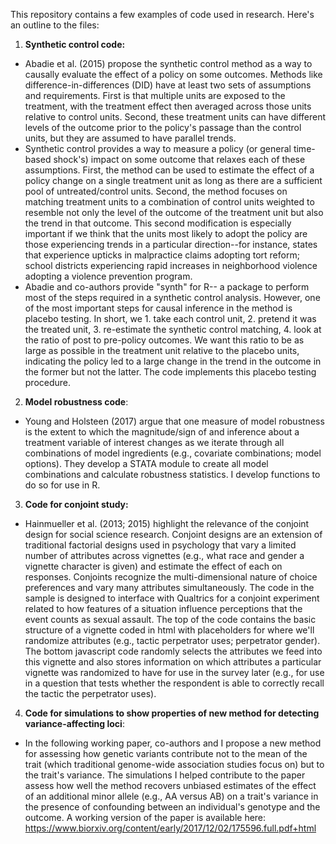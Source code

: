 This repository contains a few examples of code used in research. Here's an outline to the files:


1. **Synthetic control code:**

-  Abadie et al. (2015) propose the synthetic control method as a way to causally evaluate the effect of a policy on some outcomes. Methods like difference-in-differences (DID) have at least two sets of assumptions and requirements. First is that multiple units are exposed to the treatment, with the treatment effect then averaged across those units relative to control units. Second, these treatment units can have different levels of the outcome prior to the policy's passage than the control units, but they are assumed to have parallel trends. 
- Synthetic control provides a way to measure a policy (or general time-based shock's) impact on some outcome that relaxes each of these assumptions. First, the method can be used to estimate the effect of a policy change on a single treatment unit as long as there are a sufficient pool of untreated/control units. Second, the method focuses on matching treatment units to a combination of control units weighted to resemble not only the level of the outcome of the treatment unit but also the trend in that outcome. This second modification is especially important if we think that the units most likely to adopt the policy are those experiencing trends in a particular direction--for instance, states that experience upticks in malpractice claims adopting tort reform; school districts experiencing rapid increases in neighborhood violence adopting a violence prevention program. 
- Abadie and co-authors provide "synth" for R-- a package to perform most of the steps required in a synthetic control analysis. However, one of the most important steps for causal inference in the method is placebo testing. In short, we 1. take each control unit, 2. pretend it was the treated unit, 3. re-estimate the synthetic control matching, 4. look at the ratio of post to pre-policy outcomes. We want this ratio to be as large as possible in the treatment unit relative to the placebo units, indicating the policy led to a large change in the trend in the outcome in the former but not the latter. The code implements this placebo testing procedure.

2. **Model robustness code**: 

- Young and Holsteen (2017) argue that one measure of model robustness is the extent to which the magnitude/sign of and inference about a treatment variable of interest changes as we iterate through all combinations of model ingredients (e.g., covariate combinations; model options). They develop a STATA module to create all model combinations and calculate robustness statistics. I develop functions to do so for use in R.

3. **Code for conjoint study:**

- Hainmueller et al. (2013; 2015) highlight the relevance of the conjoint design for social science research. Conjoint designs are an extension of traditional factorial designs used in psychology that vary a limited number of attributes across vignettes (e.g., what race and gender a vignette character is given) and estimate the effect of each on responses. Conjoints recognize the multi-dimensional nature of choice preferences and vary many attributes simultaneously. The code in the sample is designed to interface with Qualtrics for a conjoint experiment related to how features of a situation influence perceptions that the event counts as sexual assault. The top of the code contains the basic structure of a vignette coded in html with placeholders for where we'll randomize attributes (e.g., tactic perpetrator uses; perpetrator gender). The bottom javascript code randomly selects the attributes we feed into this vignette and also stores information on which attributes a particular vignette was randomized to have for use in the survey later (e.g., for use in a question that tests whether the respondent is able to correctly recall the tactic the perpetrator uses). 

4. **Code for simulations to show properties of new method for detecting variance-affecting loci**:

- In the following working paper, co-authors and I propose a new method for assessing how genetic variants contribute not to the mean of the trait (which traditional genome-wide association studies focus on) but to the trait's variance. The simulations I helped contribute to the paper assess how well the method recovers unbiased estimates of the effect of an additional minor allele (e.g., AA versus AB) on a trait's variance in the presence of confounding between an individual's genotype and the outcome. A working version of the paper is available here: https://www.biorxiv.org/content/early/2017/12/02/175596.full.pdf+html	




